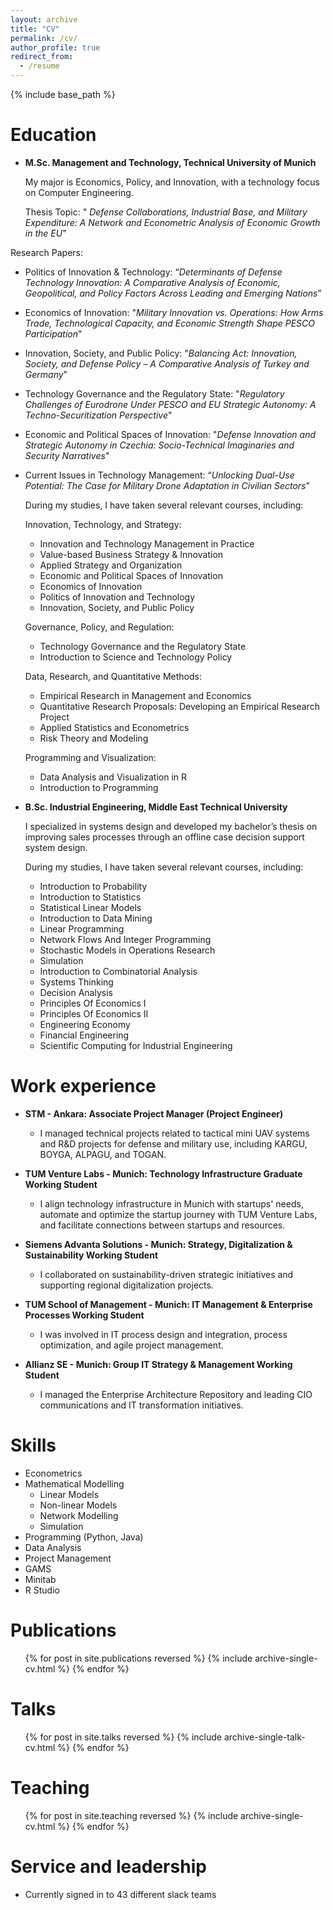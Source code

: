 ```yaml
---
layout: archive
title: "CV"
permalink: /cv/
author_profile: true
redirect_from:
  - /resume
---
```


{% include base_path %}

Education
======
- **M.Sc. Management and Technology, Technical University of Munich**

  My major is Economics, Policy, and Innovation, with a technology focus on Computer Engineering.
  
  Thesis Topic: " _Defense Collaborations, Industrial Base, and Military Expenditure: A Network and Econometric Analysis of Economic Growth in the EU_"

Research Papers:
- Politics of Innovation & Technology: “_Determinants of Defense Technology Innovation: A Comparative Analysis of Economic, Geopolitical, and Policy Factors Across Leading and Emerging Nations_”

- Economics of Innovation: "_Military Innovation vs. Operations: How Arms Trade, Technological Capacity, and Economic Strength Shape PESCO Participation_"

- Innovation, Society, and Public Policy: "_Balancing Act: Innovation, Society, and Defense Policy – A Comparative Analysis of Turkey and Germany_" 

- Technology Governance and the Regulatory State: "_Regulatory Challenges of Eurodrone Under PESCO and EU Strategic Autonomy: A Techno-Securitization Perspective_" 

- Economic and Political Spaces of Innovation: "_Defense Innovation and Strategic Autonomy in Czechia: Socio-Technical Imaginaries and Security Narratives_"

- Current Issues in Technology Management: “_Unlocking Dual-Use Potential: The Case for Military Drone Adaptation in Civilian Sectors_”



  During my studies, I have taken several relevant courses, including:

    Innovation, Technology, and Strategy:
    
    - Innovation and Technology Management in Practice
    - Value-based Business Strategy & Innovation
    - Applied Strategy and Organization
    - Economic and Political Spaces of Innovation
    - Economics of Innovation
    - Politics of Innovation and Technology
    - Innovation, Society, and Public Policy
    
    Governance, Policy, and Regulation:
    
    - Technology Governance and the Regulatory State
    - Introduction to Science and Technology Policy
    
    Data, Research, and Quantitative Methods:
    
    - Empirical Research in Management and Economics
    - Quantitative Research Proposals: Developing an Empirical Research Project
    - Applied Statistics and Econometrics
    - Risk Theory and Modeling
    
    Programming and Visualization:
    
    - Data Analysis and Visualization in R
    - Introduction to Programming


- **B.Sc. Industrial Engineering, Middle East Technical University**

  I specialized in systems design and developed my bachelor’s thesis on improving sales processes through an offline case decision support system design.

  During my studies, I have taken several relevant courses, including:

  - Introduction to Probability
  - Introduction to Statistics
  - Statistical Linear Models
  - Introduction to Data Mining
  - Linear Programming
  - Network Flows And Integer Programming
  - Stochastic Models in Operations Research
  - Simulation
  - Introduction to Combinatorial Analysis
  - Systems Thinking
  - Decision Analysis
  - Principles Of Economics I
  - Principles Of Economics II
  - Engineering Economy
  - Financial Engineering
  - Scientific Computing for Industrial Engineering


Work experience
======
- **STM - Ankara: Associate Project Manager (Project Engineer)**
  - I managed technical projects related to tactical mini UAV systems and R&D projects for defense and military use, including KARGU, BOYGA, ALPAGU, and TOGAN.

 - **TUM Venture Labs - Munich: Technology Infrastructure Graduate Working Student**
    - I align technology infrastructure in Munich with startups' needs, automate and optimize the startup journey with TUM Venture Labs, and facilitate connections between startups and resources.


- **Siemens Advanta Solutions - Munich: Strategy, Digitalization & Sustainability Working Student**
  - I collaborated on sustainability-driven strategic initiatives and supporting regional digitalization projects.



- **TUM School of Management - Munich: IT Management & Enterprise Processes Working Student**
  - I was involved in IT process design and integration, process optimization, and agile project management.
    


- **Allianz SE - Munich: Group IT Strategy & Management Working Student**
  - I managed the Enterprise Architecture Repository and leading CIO communications and IT transformation initiatives.
    
  
Skills
======
* Econometrics
* Mathematical Modelling
  * Linear Models
  * Non-linear Models
  * Network Modelling
  * Simulation
* Programming (Python, Java)
* Data Analysis
* Project Management
* GAMS
* Minitab
* R Studio

Publications
======
  <ul>{% for post in site.publications reversed %}
    {% include archive-single-cv.html %}
  {% endfor %}</ul>
  
Talks
======
  <ul>{% for post in site.talks reversed %}
    {% include archive-single-talk-cv.html  %}
  {% endfor %}</ul>
  
Teaching
======
  <ul>{% for post in site.teaching reversed %}
    {% include archive-single-cv.html %}
  {% endfor %}</ul>
  
Service and leadership
======
* Currently signed in to 43 different slack teams
